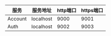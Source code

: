 | 服务      | 服务地址      | http端口 | https端口 |
|---------|-----------|--------|---------|
| Account | localhost | 9000   | 9001    |
| Auth    | localhost    | 9002   | 9003    |